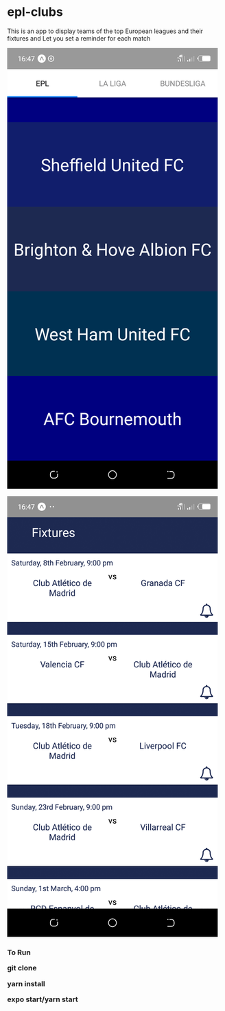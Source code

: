 # epl-clubs

This is an app to display teams of the top 
European leagues and their fixtures and 
Let you set a reminder for each match


![EPL Teams](/assets/clubs.png)

![Athletico Madrid fixtures](/assets/fixtures.png)

<h3>To Run

git clone

yarn install

expo start/yarn start
